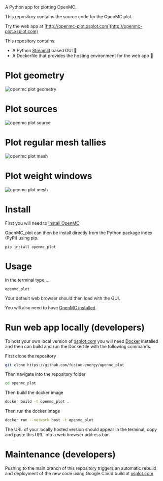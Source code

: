 A Python app for plotting OpenMC.

This repository contains the source code for the OpenMC plot.

Try the web app at [http://openmc-plot.xsplot.com](http://openmc-plot.xsplot.com)

This repository contains:
- A Python [Streamlit](https://streamlit.io) based GUI 🐍
- A Dockerfile that provides the hosting environment for the web app 🐳

# Plot geometry
![openmc plot geometry](https://canada1.discourse-cdn.com/free1/uploads/openmc/original/2X/d/d7bcce794d51d34381371fc991c0e1ff2a65df08.gif)

# Plot sources
![openmc plot source](https://canada1.discourse-cdn.com/free1/uploads/openmc/original/2X/8/89f138350ace7b2bb0699dcb7ddfff49e336d051.gif)

# Plot regular mesh tallies
![openmc plot mesh](https://canada1.discourse-cdn.com/free1/uploads/openmc/original/2X/2/24a9db7bc9cc227908dbaf13a54d1245a4d16f20.gif)

# Plot weight windows
![openmc plot mesh](https://canada1.discourse-cdn.com/free1/uploads/openmc/original/2X/1/114aeb91172c7577e9231ffe30edf141678d26f6.gif)

# Install

First you will need to [install OpenMC](https://docs.openmc.org/en/stable/quickinstall.html)

OpenMC_plot can then be install directly from the Python package index (PyPi) using pip.

```
pip install openmc_plot
```

# Usage

In the terminal type ...

```
openmc_plot
```

Your default web browser should then load with the GUI.

You will also need to have [OpenMC installed](https://docs.openmc.org/en/stable/quickinstall.html).

# Run web app locally (developers)

To host your own local version of [xsplot.com](http://xsplot.com) you will need [Docker](https://www.docker.com/) installed and then can build and run the Dockerfile
with the following commands.

First clone the repository
```bash
git clone https://github.com/fusion-energy/openmc_plot
```

Then navigate into the repository folder
```bash
cd openmc_plot
```

Then build the docker image
```bash
docker build -t openmc_plot .
```

Then run the docker image
```bash
docker run --network host -t openmc_plot
```

The URL of your locally hosted version should appear in the terminal, copy and paste this URL into a web browser address bar.

# Maintenance (developers)

Pushing to the main branch of this repository triggers an automatic rebuild and
deployment of the new code using Google Cloud build at [xsplot.com](http://xsplot.com)
